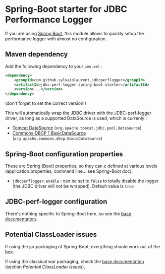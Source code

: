 # Spring-Boot starter for JDBC Performance Logger

If you are using [Spring Boot](http://projects.spring.io/spring-boot/), this module allows to quickly setup the performance logger with almost no configuration.

## Maven dependency
Add the following dependency to your `pom.xml` :
```xml
<dependency>
    <groupId>com.github.sylvainlaurent.jdbcperflogger</groupId>
    <artifactId>jdbc-perf-logger-spring-boot-starter</artifactId>
    <version>...</version>
</dependency>
```

(don't forget to set the correct version!)

This will automatically wrap the JDBC driver with the JDBC-perf-logger driver, as long as a supported DataSource is used, which is currenly :
- [Tomcat DataSource](http://tomcat.apache.org/tomcat-7.0-doc/jdbc-pool.html) (`org.apache.tomcat.jdbc.pool.DataSource`)
- [Commons DBCP 1 BasicDataSource](http://commons.apache.org/proper/commons-dbcp/) (`org.apache.commons.dbcp.BasicDataSource`)

## Spring-Boot configuration properties
These are Spring (Boot) properties, so they can e defined at various levels (application.properties, command line... see Spring-Boot doc).
 
- `jdbcperflogger.enable` : can be set to `false` to totally disable the logger (the JDBC driver will not be wrapped). Default value is `true`

## JDBC-perf-logger configuration
There's nothing specific to Spring-Boot here, so see the [base documentation](../README.md).

## Potential ClassLoader issues
If using the jar packaging of Spring-Boot, everything should work out of the box.

If using the classical war packaging, check the [base documentation](../README.md) (section _Potential ClassLoader issues_).
